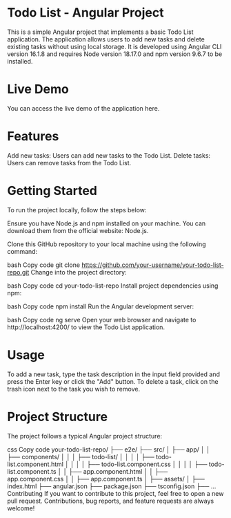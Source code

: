 # Todo List - Angular Project
This is a simple Angular project that implements a basic Todo List application. The application allows users to add new tasks and delete existing tasks without using local storage. It is developed using Angular CLI version 16.1.8 and requires Node version 18.17.0 and npm version 9.6.7 to be installed.

# Live Demo
You can access the live demo of the application here.

# Features
Add new tasks: Users can add new tasks to the Todo List.
Delete tasks: Users can remove tasks from the Todo List.
# Getting Started
To run the project locally, follow the steps below:

Ensure you have Node.js and npm installed on your machine. You can download them from the official website: Node.js.

Clone this GitHub repository to your local machine using the following command:

bash
Copy code
git clone https://github.com/your-username/your-todo-list-repo.git
Change into the project directory:

bash
Copy code
cd your-todo-list-repo
Install project dependencies using npm:

bash
Copy code
npm install
Run the Angular development server:

bash
Copy code
ng serve
Open your web browser and navigate to http://localhost:4200/ to view the Todo List application.

# Usage
To add a new task, type the task description in the input field provided and press the Enter key or click the "Add" button.
To delete a task, click on the trash icon next to the task you wish to remove.
# Project Structure
The project follows a typical Angular project structure:

css
Copy code
your-todo-list-repo/
  ├── e2e/
  ├── src/
  │   ├── app/
  │   │   ├── components/
  │   │   │   ├── todo-list/
  │   │   │   │   ├── todo-list.component.html
  │   │   │   │   ├── todo-list.component.css
  │   │   │   │   ├── todo-list.component.ts
  │   │   ├── app.component.html
  │   │   ├── app.component.css
  │   │   ├── app.component.ts
  │   ├── assets/
  │   ├── index.html
  ├── angular.json
  ├── package.json
  ├── tsconfig.json
  ├── ...
Contributing
If you want to contribute to this project, feel free to open a new pull request. Contributions, bug reports, and feature requests are always welcome!
